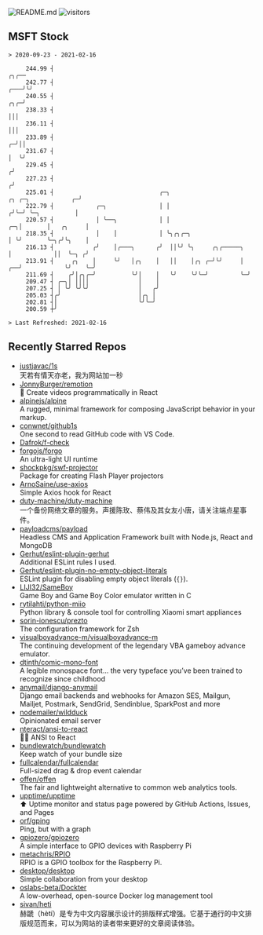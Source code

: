 ![README.md](https://github.com/Gerhut/Gerhut/workflows/README.md/badge.svg)
![visitors](https://visitors.vercel.app/Gerhut/Gerhut?token=8cf69d1f6813d272ef062726b6070c9be4ff72038cfe5a7ded7384a8da65d866)

## MSFT Stock

```
> 2020-09-23 - 2021-02-16

     244.99 ┤                                                                                              ╭╮╭── 
     242.77 ┤                                                                                          ╭───╯╰╯   
     240.55 ┤                                                                                      ╭╮╭─╯         
     238.33 ┤                                                                                      │││           
     236.11 ┤                                                                                      │││           
     233.89 ┤                                                                                    ╭─╯││           
     231.67 ┤                                                                                    │  ╰╯           
     229.45 ┤                                                                                   ╭╯               
     227.23 ┤                                                                                  ╭╯                
     225.01 ┤                              ╭─╮                             ╭╮ ╭─╮            ╭─╯                 
     222.79 ┤            ╭─╮               │ │                            ╭╯╰─╯ ╰─╮          │                   
     220.57 ┤            │ ╰──╮            │ │                         ╭─╮│       │   ╭╮     │                   
     218.35 ┤            │    │            │ ╰╮╭╮╭─╮                   │ ╰╯       ╰─╮╭╯╰╮    │                   
     216.13 ┤           ╭╯    │╭───╮      ╭╯  ││╰╯ ╰╮     ╭╮╭─────╮    │            ││  ╰─╮ ╭╯                   
     213.91 ┤     ╭╮    │     ╰╯   │╭╮    │   ││    │╭╮ ╭─╯╰╯     │ ╭──╯            ╰╯    ╰─╯                    
     211.69 ┤    ╭╯│╭╮╭─╯          ╰╯│    │   ╰╯    ╰╯╰─╯         ╰─╯                                            
     209.47 ┤ ╭─╮│ ││││              │    │                                                                      
     207.25 ┤ │ ╰╯ ╰╯╰╯              │   ╭╯                                                                      
     205.03 ┤╭╯                      │╭╮ │                                                                       
     202.81 ┤│                       ╰╯╰─╯                                                                       
     200.59 ┼╯                                                                                                   

> Last Refreshed: 2021-02-16
```

## Recently Starred Repos

- [justjavac/1s](https://github.com/justjavac/1s)  
  天若有情天亦老，我为网站加一秒
- [JonnyBurger/remotion](https://github.com/JonnyBurger/remotion)  
  🎥      Create videos programmatically in React
- [alpinejs/alpine](https://github.com/alpinejs/alpine)  
  A rugged, minimal framework for composing JavaScript behavior in your markup.
- [conwnet/github1s](https://github.com/conwnet/github1s)  
  One second to read GitHub code with VS Code.
- [Dafrok/f-check](https://github.com/Dafrok/f-check)  
- [forgojs/forgo](https://github.com/forgojs/forgo)  
  An ultra-light UI runtime
- [shockpkg/swf-projector](https://github.com/shockpkg/swf-projector)  
  Package for creating Flash Player projectors
- [ArnoSaine/use-axios](https://github.com/ArnoSaine/use-axios)  
  Simple Axios hook for React
- [duty-machine/duty-machine](https://github.com/duty-machine/duty-machine)  
  一个备份网络文章的服务。声援陈玫、蔡伟及其女友小唐，请关注端点星事件。
- [payloadcms/payload](https://github.com/payloadcms/payload)  
  Headless CMS and Application Framework built with Node.js, React and MongoDB
- [Gerhut/eslint-plugin-gerhut](https://github.com/Gerhut/eslint-plugin-gerhut)  
  Additional ESLint rules I used.
- [Gerhut/eslint-plugin-no-empty-object-literals](https://github.com/Gerhut/eslint-plugin-no-empty-object-literals)  
  ESLint plugin for disabling empty object literals (`{}`).
- [LIJI32/SameBoy](https://github.com/LIJI32/SameBoy)  
  Game Boy and Game Boy Color emulator written in C
- [rytilahti/python-miio](https://github.com/rytilahti/python-miio)  
  Python library & console tool for controlling Xiaomi smart appliances
- [sorin-ionescu/prezto](https://github.com/sorin-ionescu/prezto)  
  The configuration framework for Zsh
- [visualboyadvance-m/visualboyadvance-m](https://github.com/visualboyadvance-m/visualboyadvance-m)  
  The continuing development of the legendary VBA gameboy advance emulator.
- [dtinth/comic-mono-font](https://github.com/dtinth/comic-mono-font)  
  A legible monospace font... the very typeface you’ve been trained to recognize since childhood
- [anymail/django-anymail](https://github.com/anymail/django-anymail)  
  Django email backends and webhooks for Amazon SES, Mailgun, Mailjet, Postmark, SendGrid, Sendinblue, SparkPost and more
- [nodemailer/wildduck](https://github.com/nodemailer/wildduck)  
  Opinionated email server
- [nteract/ansi-to-react](https://github.com/nteract/ansi-to-react)  
  :guardsman: ANSI to React
- [bundlewatch/bundlewatch](https://github.com/bundlewatch/bundlewatch)  
  Keep watch of your bundle size
- [fullcalendar/fullcalendar](https://github.com/fullcalendar/fullcalendar)  
  Full-sized drag & drop event calendar
- [offen/offen](https://github.com/offen/offen)  
  The fair and lightweight alternative to common web analytics tools. 
- [upptime/upptime](https://github.com/upptime/upptime)  
  ⬆️ Uptime monitor and status page powered by GitHub Actions, Issues, and Pages
- [orf/gping](https://github.com/orf/gping)  
  Ping, but with a graph
- [gpiozero/gpiozero](https://github.com/gpiozero/gpiozero)  
  A simple interface to GPIO devices with Raspberry Pi
- [metachris/RPIO](https://github.com/metachris/RPIO)  
  RPIO is a GPIO toolbox for the Raspberry Pi.
- [desktop/desktop](https://github.com/desktop/desktop)  
  Simple collaboration from your desktop
- [oslabs-beta/Dockter](https://github.com/oslabs-beta/Dockter)  
  A low-overhead, open-source Docker log management tool
- [sivan/heti](https://github.com/sivan/heti)  
  赫蹏（hètí）是专为中文内容展示设计的排版样式增强。它基于通行的中文排版规范而来，可以为网站的读者带来更好的文章阅读体验。
